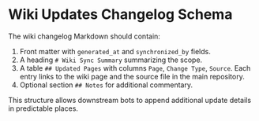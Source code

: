 # Wiki Updates Changelog Schema

The wiki changelog Markdown should contain:

1. Front matter with `generated_at` and `synchronized_by` fields.
2. A heading `# Wiki Sync Summary` summarizing the scope.
3. A table `## Updated Pages` with columns `Page`, `Change Type`, `Source`. Each entry links to
   the wiki page and the source file in the main repository.
4. Optional section `## Notes` for additional commentary.

This structure allows downstream bots to append additional update details in predictable places.
